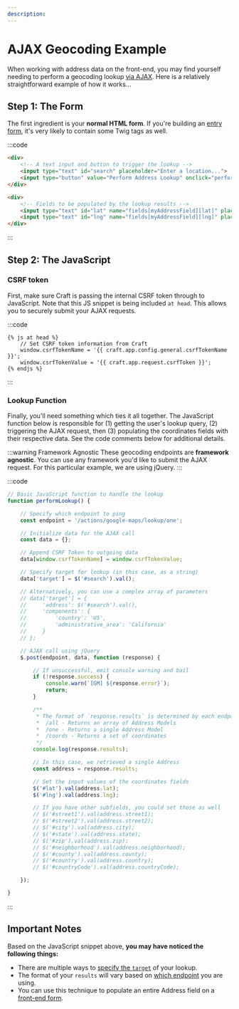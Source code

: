 ```yaml
---
description:
---
```


# AJAX Geocoding Example

When working with address data on the front-end, you may find yourself needing to perform a geocoding lookup [via AJAX](/geocoding/via-ajax/). Here is a relatively straightforward example of how it works...

## Step 1: The Form

The first ingredient is your **normal HTML form**. If you're building an [entry form](/address-field/front-end-form/), it's very likely to contain some Twig tags as well.

:::code
```html
<div>
    <!-- A text input and button to trigger the lookup -->
    <input type="text" id="search" placeholder="Enter a location...">
    <input type="button" value="Perform Address Lookup" onclick="performLookup()">
</div>

<div>
    <!-- Fields to be populated by the lookup results -->
    <input type="text" id="lat" name="fields[myAddressField][lat]" placeholder="Latitude">
    <input type="text" id="lng" name="fields[myAddressField][lng]" placeholder="Longitude">
</div>
```
:::

## Step 2: The JavaScript

### CSRF token

First, make sure Craft is passing the internal CSRF token through to JavaScript. Note that this JS snippet is being included `at head`. This allows you to securely submit your AJAX requests.

:::code
```twig
{% js at head %}
    // Set CSRF token information from Craft
    window.csrfTokenName = '{{ craft.app.config.general.csrfTokenName }}';
    window.csrfTokenValue = '{{ craft.app.request.csrfToken }}';
{% endjs %}
```
:::

### Lookup Function

Finally, you'll need something which ties it all together. The JavaScript function below is responsible for (1) getting the user's lookup query, (2) triggering the AJAX request, then (3) populating the coordinates fields with their respective data. See the code comments below for additional details.

:::warning Framework Agnostic
These geocoding endpoints are **framework agnostic**. You can use any framework you'd like to submit the AJAX request. For this particular example, we are using jQuery.
:::

:::code
```js
// Basic JavaScript function to handle the lookup
function performLookup() {

    // Specify which endpoint to ping
    const endpoint = '/actions/google-maps/lookup/one';

    // Initialize data for the AJAX call
    const data = {};

    // Append CSRF Token to outgoing data
    data[window.csrfTokenName] = window.csrfTokenValue;

    // Specify target for lookup (in this case, as a string)
    data['target'] = $('#search').val();

    // Alternatively, you can use a complex array of parameters
    // data['target'] = {
    //     'address': $('#search').val(),
    //     'components': {
    //         'country': 'US',
    //         'administrative_area': 'California'
    //     }
    // };

    // AJAX call using jQuery
    $.post(endpoint, data, function (response) {

        // If unsuccessful, emit console warning and bail
        if (!response.success) {
            console.warn(`[GM] ${response.error}`);
            return;
        }

        /**
         * The format of `response.results` is determined by each endpoint:
         *  /all - Returns an array of Address Models
         *  /one - Returns a single Address Model
         *  /coords - Returns a set of coordinates
         */
        console.log(response.results);

        // In this case, we retrieved a single Address
        const address = response.results;

        // Set the input values of the coordinates fields
        $('#lat').val(address.lat);
        $('#lng').val(address.lng);

        // If you have other subfields, you could set those as well
        // $('#street1').val(address.street1);
        // $('#street2').val(address.street2);
        // $('#city').val(address.city);
        // $('#state').val(address.state);
        // $('#zip').val(address.zip);
        // $('#neighborhood').val(address.neighborhood);
        // $('#county').val(address.county);
        // $('#country').val(address.country);
        // $('#countryCode').val(address.countryCode);

    });

}
```
:::

## Important Notes

Based on the JavaScript snippet above, **you may have noticed the following things:**

- There are multiple ways to [specify the `target`](/geocoding/target/) of your lookup.
- The format of your `results` will vary based on [which endpoint](/geocoding/via-ajax/) you are using.
- You can use this technique to populate an entire Address field on a [front-end form](/address-field/front-end-form/).
